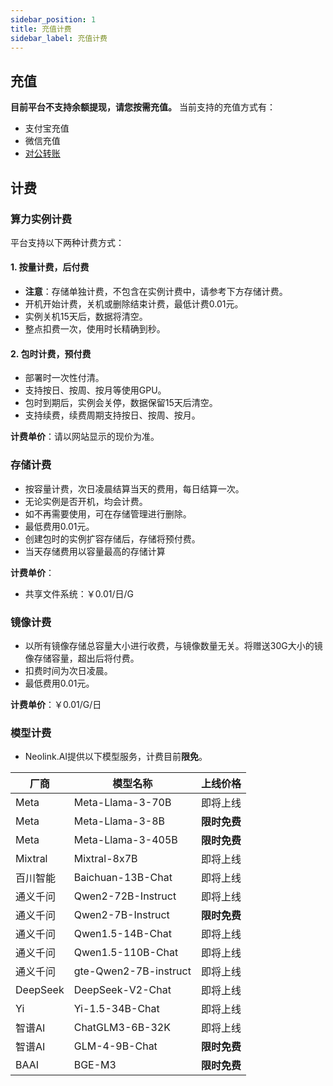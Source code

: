 ```yaml
---
sidebar_position: 1
title: 充值计费
sidebar_label: 充值计费
---
```



## 充值

**目前平台不支持余额提现，请您按需充值。**
当前支持的充值方式有：

- 支付宝充值
- 微信充值
- [对公转账](./corporatetransfer)

## 计费

### 算力实例计费

平台支持以下两种计费方式：

#### 1. 按量计费，后付费
- **注意**：存储单独计费，不包含在实例计费中，请参考下方存储计费。
- 开机开始计费，关机或删除结束计费，最低计费0.01元。
- 实例关机15天后，数据将清空。
- 整点扣费一次，使用时长精确到秒。

#### 2. 包时计费，预付费
- 部署时一次性付清。
- 支持按日、按周、按月等使用GPU。
- 包时到期后，实例会关停，数据保留15天后清空。
- 支持续费，续费周期支持按日、按周、按月。

**计费单价**：请以网站显示的现价为准。

### 存储计费

- 按容量计费，次日凌晨结算当天的费用，每日结算一次。
- 无论实例是否开机，均会计费。
- 如不再需要使用，可在存储管理进行删除。
- 最低费用0.01元。
- 创建包时的实例扩容存储后，存储将预付费。
- 当天存储费用以容量最高的存储计算


**计费单价**：
- 共享文件系统：￥0.01/日/G

### 镜像计费

- 以所有镜像存储总容量大小进行收费，与镜像数量无关。将赠送30G大小的镜像存储容量，超出后将付费。
- 扣费时间为次日凌晨。
- 最低费用0.01元。

**计费单价**：￥0.01/G/日

### 模型计费

- Neolink.AI提供以下模型服务，计费目前**限免**。

| 厂商   | 模型名称               | 上线价格       |
|--------|------------------------|----------------|
| Meta   | Meta-Llama-3-70B      | 即将上线       |
| Meta   | Meta-Llama-3-8B       | **限时免费**       |
| Meta   | Meta-Llama-3-405B      | **限时免费**       |
| Mixtral | Mixtral-8x7B          | 即将上线       |
| 百川智能 | Baichuan-13B-Chat     | 即将上线       |
| 通义千问 | Qwen2-72B-Instruct   | 即将上线       |
| 通义千问 | Qwen2-7B-Instruct    | **限时免费**       |
| 通义千问 | Qwen1.5-14B-Chat    | 即将上线       |
| 通义千问 | Qwen1.5-110B-Chat   | 即将上线       |
| 通义千问 | gte-Qwen2-7B-instruct| 即将上线       |
| DeepSeek | DeepSeek-V2-Chat      | 即将上线       |
| Yi      | Yi-1.5-34B-Chat      | 即将上线       |
| 智谱AI  | ChatGLM3-6B-32K      | 即将上线       |
| 智谱AI  | GLM-4-9B-Chat        | **限时免费**       |
| BAAI    | BGE-M3               | **限时免费**       |